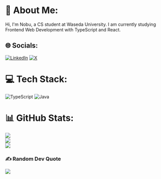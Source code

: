 # 💫 About Me:
Hi, I'm Nobu, a CS student at Waseda University. I am currently studying Frontend Web Development with TypeScript and React.


## 🌐 Socials:
[![LinkedIn](https://img.shields.io/badge/LinkedIn-%230077B5.svg?logo=linkedin&logoColor=white)](https://www.linkedin.com/in/nobuhiro-oto/) [![X](https://img.shields.io/badge/X-black.svg?logo=X&logoColor=white)](https://x.com/nobu_h_o) 

# 💻 Tech Stack:
![TypeScript](https://img.shields.io/badge/typescript-%23007ACC.svg?style=for-the-badge&logo=typescript&logoColor=white) ![Java](https://img.shields.io/badge/java-%23ED8B00.svg?style=for-the-badge&logo=openjdk&logoColor=white)
# 📊 GitHub Stats:
![](https://github-readme-stats.vercel.app/api?username=nobu-h-o&theme=dark&hide_border=false&include_all_commits=false&count_private=false)<br/>
![](https://github-readme-streak-stats.herokuapp.com/?user=nobu-h-o&theme=dark&hide_border=false)<br/>
![](https://github-readme-stats.vercel.app/api/top-langs/?username=nobu-h-o&theme=dark&hide_border=false&include_all_commits=false&count_private=false&layout=compact)

### ✍️ Random Dev Quote
![](https://quotes-github-readme.vercel.app/api?type=horizontal&theme=radical)

<!-- Proudly created with GPRM ( https://gprm.itsvg.in ) -->
